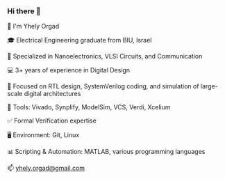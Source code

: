 ### Hi there 👋
👋 I'm Yhely Orgad

🎓 Electrical Engineering graduate from BIU, Israel

🔬 Specialized in Nanoelectronics, VLSI Circuits, and Communication

💻 3+ years of experience in Digital Design

📝 Focused on RTL design, SystemVerilog coding, and simulation of large-scale digital architectures

🧰 Tools: Vivado, Synplify, ModelSim, VCS, Verdi, Xcelium

✅ Formal Verification expertise

🖥️ Environment: Git, Linux

📊 Scripting & Automation: MATLAB, various programming languages

📫 yhely.orgad@gmail.com
